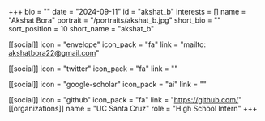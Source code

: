 +++
bio = "" 
date = "2024-09-11" 
id = "akshat_b" 
interests = [] 
name = "Akshat Bora" 
portrait = "/portraits/akshat_b.jpg" 
short_bio = "" 
sort_position = 10
 short_name = "akshat_b" 

[[social]] 
    icon = "envelope" 
    icon_pack = "fa" 
    link = "mailto: akshatbora22@gmail.com"

 [[social]] 
    icon = "twitter" 
    icon_pack = "fa" 
    link = "" 

[[social]] 
    icon = "google-scholar" 
    icon_pack = "ai" 
    link = "" 

[[social]] 
    icon = "github" 
    icon_pack = "fa" 
    link = "https://github.com/" 
[[organizations]] 
     name = "UC Santa Cruz" 
      role = "High School Intern" 
+++